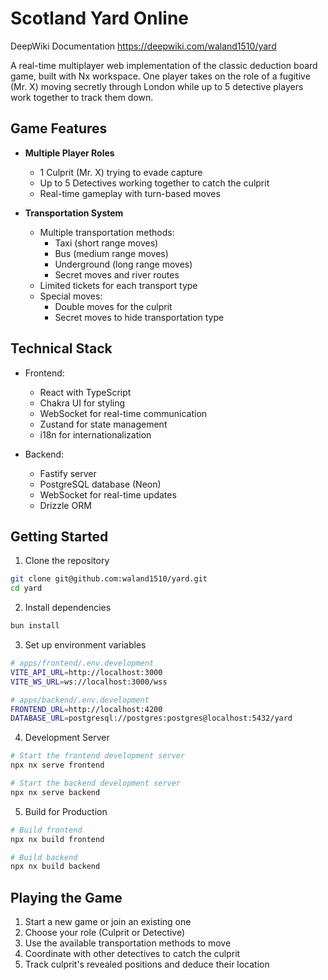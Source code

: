 # Scotland Yard Online

DeepWiki Documentation
https://deepwiki.com/waland1510/yard

A real-time multiplayer web implementation of the classic deduction board game, built with Nx workspace. One player takes on the role of a fugitive (Mr. X) moving secretly through London while up to 5 detective players work together to track them down.

## Game Features

- **Multiple Player Roles**
  - 1 Culprit (Mr. X) trying to evade capture
  - Up to 5 Detectives working together to catch the culprit
  - Real-time gameplay with turn-based moves

- **Transportation System**
  - Multiple transportation methods:
    - Taxi (short range moves)
    - Bus (medium range moves) 
    - Underground (long range moves)
    - Secret moves and river routes
  - Limited tickets for each transport type
  - Special moves:
    - Double moves for the culprit
    - Secret moves to hide transportation type

## Technical Stack

- Frontend:
  - React with TypeScript
  - Chakra UI for styling
  - WebSocket for real-time communication
  - Zustand for state management
  - i18n for internationalization

- Backend:
  - Fastify server
  - PostgreSQL database (Neon)
  - WebSocket for real-time updates
  - Drizzle ORM

## Getting Started

1. Clone the repository
```bash
git clone git@github.com:waland1510/yard.git
cd yard
```

2. Install dependencies
```bash
bun install
```

3. Set up environment variables

```bash
# apps/frontend/.env.development
VITE_API_URL=http://localhost:3000
VITE_WS_URL=ws://localhost:3000/wss
```

```bash
# apps/backend/.env.development
FRONTEND_URL=http://localhost:4200
DATABASE_URL=postgresql://postgres:postgres@localhost:5432/yard
```

4. Development Server
```bash
# Start the frontend development server
npx nx serve frontend

# Start the backend development server
npx nx serve backend
```

5. Build for Production
```bash
# Build frontend
npx nx build frontend

# Build backend
npx nx build backend
```

## Playing the Game

1. Start a new game or join an existing one
2. Choose your role (Culprit or Detective)
3. Use the available transportation methods to move
4. Coordinate with other detectives to catch the culprit
5. Track culprit's revealed positions and deduce their location

